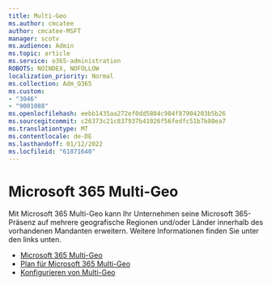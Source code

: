 ```yaml
---
title: Multi-Geo
ms.author: cmcatee
author: cmcatee-MSFT
manager: scotv
ms.audience: Admin
ms.topic: article
ms.service: o365-administration
ROBOTS: NOINDEX, NOFOLLOW
localization_priority: Normal
ms.collection: Adm_O365
ms.custom:
- "3046"
- "9001088"
ms.openlocfilehash: eebb1435aa272ef0dd5804c984f87904203b5b26
ms.sourcegitcommit: c26373c21c837937b41026f56fedfc51b7b80ea7
ms.translationtype: MT
ms.contentlocale: de-DE
ms.lasthandoff: 01/12/2022
ms.locfileid: "61871640"
---
```

# <a name="microsoft-365-multi-geo"></a>Microsoft 365 Multi-Geo

Mit Microsoft 365 Multi-Geo kann Ihr Unternehmen seine Microsoft 365-Präsenz auf mehrere geografische Regionen und/oder Länder innerhalb des vorhandenen Mandanten erweitern. Weitere Informationen finden Sie unter den links unten.

- [Microsoft 365 Multi-Geo](https://docs.microsoft.com/office365/enterprise/office-365-multi-geo)
- [Plan für Microsoft 365 Multi-Geo](https://docs.microsoft.com/office365/enterprise/plan-for-multi-geo)
- [Konfigurieren von Multi-Geo](https://docs.microsoft.com/office365/enterprise/multi-geo-tenant-configuration)
